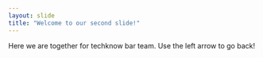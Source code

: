 ```yaml
---
layout: slide
title: "Welcome to our second slide!"
---
```

Here we are together for techknow bar team.
Use the left arrow to go back!
